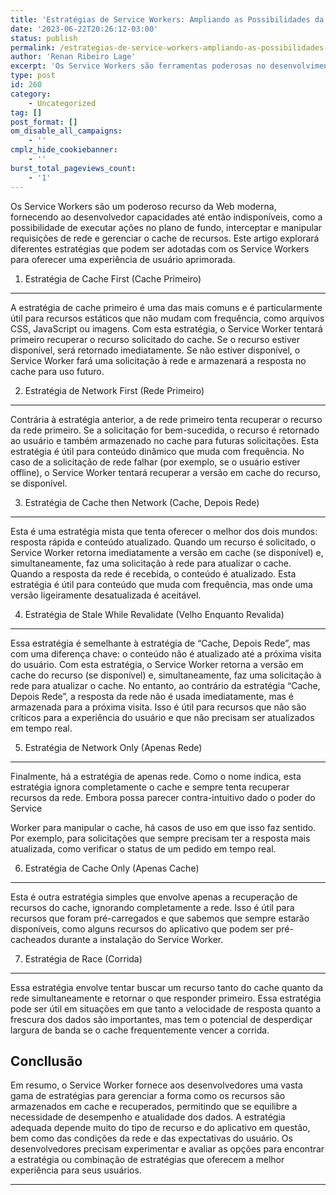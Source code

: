 ```yaml
---
title: 'Estratégias de Service Workers: Ampliando as Possibilidades da Web Moderna'
date: '2023-06-22T20:26:12-03:00'
status: publish
permalink: /estrategias-de-service-workers-ampliando-as-possibilidades-da-web-moderna
author: 'Renan Ribeiro Lage'
excerpt: 'Os Service Workers são ferramentas poderosas no desenvolvimento web, permitindo funcionalidades avançadas como ações em plano de fundo, interceptação de requisições de rede e gerenciamento de cache. Este artigo explorou sete estratégias distintas que podem ser implementadas utilizando Service Workers. Estas incluem: Cache First, Network First, Cache then Network, Stale While Revalidate, Network Only, Cache Only e Race. Cada estratégia possui seus próprios benefícios e casos de uso ideais, desde a otimização para conteúdo estático até o gerenciamento de conteúdo dinâmico ou a necessidade de respostas atualizadas em tempo real. A estratégia ou combinação de estratégias mais apropriada dependerá das necessidades específicas do aplicativo, das condições da rede e das expectativas do usuário.'
type: post
id: 260
category:
    - Uncategorized
tag: []
post_format: []
om_disable_all_campaigns:
    - ''
cmplz_hide_cookiebanner:
    - ''
burst_total_pageviews_count:
    - '1'
---
```

Os Service Workers são um poderoso recurso da Web moderna, fornecendo ao desenvolvedor capacidades até então indisponíveis, como a possibilidade de executar ações no plano de fundo, interceptar e manipular requisições de rede e gerenciar o cache de recursos. Este artigo explorará diferentes estratégias que podem ser adotadas com os Service Workers para oferecer uma experiência de usuário aprimorada.

1. Estratégia de Cache First (Cache Primeiro)
---------------------------------------------

A estratégia de cache primeiro é uma das mais comuns e é particularmente útil para recursos estáticos que não mudam com frequência, como arquivos CSS, JavaScript ou imagens. Com esta estratégia, o Service Worker tentará primeiro recuperar o recurso solicitado do cache. Se o recurso estiver disponível, será retornado imediatamente. Se não estiver disponível, o Service Worker fará uma solicitação à rede e armazenará a resposta no cache para uso futuro.

2. Estratégia de Network First (Rede Primeiro)
----------------------------------------------

Contrária à estratégia anterior, a de rede primeiro tenta recuperar o recurso da rede primeiro. Se a solicitação for bem-sucedida, o recurso é retornado ao usuário e também armazenado no cache para futuras solicitações. Esta estratégia é útil para conteúdo dinâmico que muda com frequência. No caso de a solicitação de rede falhar (por exemplo, se o usuário estiver offline), o Service Worker tentará recuperar a versão em cache do recurso, se disponível.

3. Estratégia de Cache then Network (Cache, Depois Rede)
--------------------------------------------------------

Esta é uma estratégia mista que tenta oferecer o melhor dos dois mundos: resposta rápida e conteúdo atualizado. Quando um recurso é solicitado, o Service Worker retorna imediatamente a versão em cache (se disponível) e, simultaneamente, faz uma solicitação à rede para atualizar o cache. Quando a resposta da rede é recebida, o conteúdo é atualizado. Esta estratégia é útil para conteúdo que muda com frequência, mas onde uma versão ligeiramente desatualizada é aceitável.

4. Estratégia de Stale While Revalidate (Velho Enquanto Revalida)
-----------------------------------------------------------------

Essa estratégia é semelhante à estratégia de “Cache, Depois Rede”, mas com uma diferença chave: o conteúdo não é atualizado até a próxima visita do usuário. Com esta estratégia, o Service Worker retorna a versão em cache do recurso (se disponível) e, simultaneamente, faz uma solicitação à rede para atualizar o cache. No entanto, ao contrário da estratégia “Cache, Depois Rede”, a resposta da rede não é usada imediatamente, mas é armazenada para a próxima visita. Isso é útil para recursos que não são críticos para a experiência do usuário e que não precisam ser atualizados em tempo real.

5. Estratégia de Network Only (Apenas Rede)
-------------------------------------------

Finalmente, há a estratégia de apenas rede. Como o nome indica, esta estratégia ignora completamente o cache e sempre tenta recuperar recursos da rede. Embora possa parecer contra-intuitivo dado o poder do Service

Worker para manipular o cache, há casos de uso em que isso faz sentido. Por exemplo, para solicitações que sempre precisam ter a resposta mais atualizada, como verificar o status de um pedido em tempo real.

6. Estratégia de Cache Only (Apenas Cache)
------------------------------------------

Esta é outra estratégia simples que envolve apenas a recuperação de recursos do cache, ignorando completamente a rede. Isso é útil para recursos que foram pré-carregados e que sabemos que sempre estarão disponíveis, como alguns recursos do aplicativo que podem ser pré-cacheados durante a instalação do Service Worker.

7. Estratégia de Race (Corrida)
-------------------------------

Essa estratégia envolve tentar buscar um recurso tanto do cache quanto da rede simultaneamente e retornar o que responder primeiro. Essa estratégia pode ser útil em situações em que tanto a velocidade de resposta quanto a frescura dos dados são importantes, mas tem o potencial de desperdiçar largura de banda se o cache frequentemente vencer a corrida.

Concllusão
----------

Em resumo, o Service Worker fornece aos desenvolvedores uma vasta gama de estratégias para gerenciar a forma como os recursos são armazenados em cache e recuperados, permitindo que se equilibre a necessidade de desempenho e atualidade dos dados. A estratégia adequada depende muito do tipo de recurso e do aplicativo em questão, bem como das condições da rede e das expectativas do usuário. Os desenvolvedores precisam experimentar e avaliar as opções para encontrar a estratégia ou combinação de estratégias que oferecem a melhor experiência para seus usuários.

- - - - - -